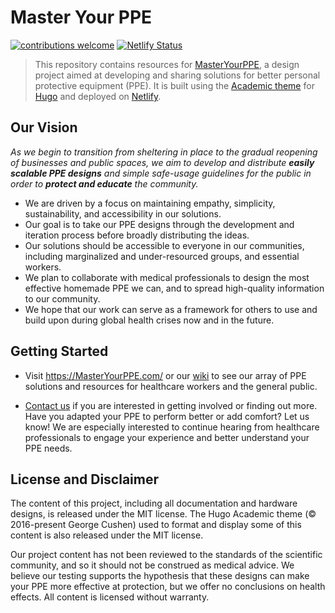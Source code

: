 # Master Your PPE
[![contributions welcome](https://img.shields.io/badge/contributions-welcome-brightgreen.svg?style=flat)](https://github.com/dickansj/MasterYourPPE/issues) [![Netlify Status](https://api.netlify.com/api/v1/badges/1a542d0d-b04b-4aba-8f0d-5785aba0d5b9/deploy-status)](https://app.netlify.com/sites/masteryourppe/deploys)

> This repository contains resources for [MasterYourPPE](https://MasterYourPPE.com/), a design project aimed at developing and sharing solutions for better personal protective equipment (PPE). It is built using the [Academic theme](https://sourcethemes.com/academic/) for [Hugo](https://gohugo.io/) and deployed on [Netlify](https://www.netlify.com/).

## Our Vision
*As we begin to transition from sheltering in place to the gradual reopening of businesses and public spaces, we aim to develop and distribute **easily scalable PPE designs** and simple safe-usage guidelines for the public in order to **protect and educate** the community.*

- We are driven by a focus on maintaining empathy, simplicity, sustainability, and accessibility in our solutions.
- Our goal is to take our PPE designs through the development and iteration process before broadly distributing the ideas.
- Our solutions should be accessible to everyone in our communities, including marginalized and under-resourced groups, and essential workers.
- We plan to collaborate with medical professionals to design the most effective homemade PPE we can, and to spread high-quality information to our community.
- We hope that our work can serve as a framework for others to use and build upon during global health crises now and in the future.

## Getting Started
- Visit https://MasterYourPPE.com/ or our [wiki](https://github.com/dickansj/MasterYourPPE/wiki) to see our array of PPE solutions and resources for healthcare workers and the general public.

- [Contact us](https://masteryourppe.com/#contact) if you are interested in getting involved or finding out more. Have you adapted your PPE to perform better or add comfort? Let us know! We are especially interested to continue hearing from healthcare professionals to engage your experience and better understand your PPE needs.

## License and Disclaimer
The content of this project, including all documentation and hardware designs, is released under the MIT license. The Hugo Academic theme (:copyright: 2016-present George Cushen) used to format and display some of this content is also released under the MIT license.

Our project content has not been reviewed to the standards of the scientific community, and so it should not be construed as medical advice. We believe our testing supports the hypothesis that these designs can make your PPE more effective at protection, but we offer no conclusions on health effects. All content is licensed without warranty.

